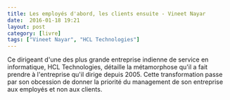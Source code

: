 ```yaml
---
title: Les employés d'abord, les clients ensuite - Vineet Nayar
date:  2016-01-18 19:21
layout: post
category: [livre]
tags: ["Vineet Nayar", "HCL Technologies"]
---
```


Ce dirigeant d'une des plus grande entreprise indienne de service en informatique, HCL Technologies, détaille la métamorphose qu'il a fait prendre à l'entreprise qu'il dirige depuis 2005. Cette transformation passe par son obcession de donner la priorité du management de son entreprise aux employés et non aux clients.
